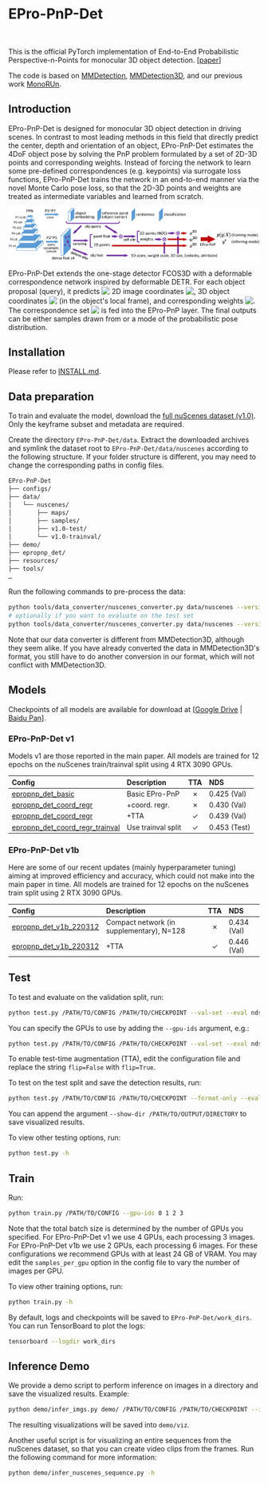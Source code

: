 # EPro-PnP-Det

<img src="resources/viz.gif" alt=""/>

This is the official PyTorch implementation of End-to-End Probabilistic Perspective-n-Points for monocular 3D object detection. [[paper](https://arxiv.org/pdf/2203.13254.pdf)]

The code is based on [MMDetection](https://github.com/open-mmlab/mmdetection), [MMDetection3D](https://github.com/open-mmlab/mmdetection3d), and our previous work [MonoRUn](https://github.com/tjiiv-cprg/MonoRUn).

## Introduction

EPro-PnP-Det is designed for monocular 3D object detection in driving scenes. In contrast to most leading methods in this field that directly predict the center, depth and orientation of an object, EPro-PnP-Det estimates the 4DoF object pose by solving the PnP problem formulated by a set of 2D-3D points and corresponding weights. Instead of forcing the network to learn some pre-defined correspondences (e.g. keypoints) via surrogate loss functions, EPro-PnP-Det trains the network in an end-to-end manner via the novel Monte Carlo pose loss, so that the 2D-3D points and weights are treated as intermediate variables and learned from scratch.

<img src="./resources/architecture.png" alt=""/>

EPro-PnP-Det extends the one-stage detector FCOS3D with a deformable correspondence network inspired by deformable DETR. For each object proposal (query), it predicts <!-- $N$ --> <img style="transform: translateY(0.1em); background: white;" src="https://latex.codecogs.com/svg.latex?N"> 2D image coordinates <!-- $x^\text{2D} \in \mathbb{R}^2$ --> <img style="transform: translateY(0.1em); background: white;" src="https://latex.codecogs.com/svg.latex?x%5E%5Ctext%7B2D%7D%20%5Cin%20%5Cmathbb%7BR%7D%5E2">, 3D object coordinates <!-- $x^\text{3D} \in \mathbb{R}^3$ --> <img style="transform: translateY(0.1em); background: white;" src="https://latex.codecogs.com/svg.latex?x%5E%5Ctext%7B3D%7D%20%5Cin%20%5Cmathbb%7BR%7D%5E3"> (in the object's local frame), and corresponding weights <!-- $w^\text{2D} \in \mathbb{R}^2_+$ --> <img style="transform: translateY(0.1em); background: white;" src="https://latex.codecogs.com/svg.latex?w%5E%5Ctext%7B2D%7D%20%5Cin%20%5Cmathbb%7BR%7D%5E2_%2B">. The correspondence set <!-- $\{x^\text{2D}_i, x^\text{3D}_i, w^\text{2D}_i|i=1 \cdots N\}$ --> <img style="transform: translateY(0.1em); background: white;" src="https://latex.codecogs.com/svg.latex?%5C%7Bx%5E%5Ctext%7B2D%7D_i%2C%20x%5E%5Ctext%7B3D%7D_i%2C%20w%5E%5Ctext%7B2D%7D_i%7Ci%3D1%20%5Ccdots%20N%5C%7D"> is fed into the EPro-PnP layer. The final outputs can be either samples drawn from or a mode of the probabilistic pose distribution. 

## Installation

Please refer to [INSTALL.md](INSTALL.md).

## Data preparation

To train and evaluate the model, download the [full nuScenes dataset (v1.0)](https://www.nuscenes.org/nuscenes#download). Only the keyframe subset and metadata are required.

Create the directory `EPro-PnP-Det/data`. Extract the downloaded archives and symlink the dataset root to `EPro-PnP-Det/data/nuscenes` according to the following structure. If your folder structure is different, you may need to change the corresponding paths in config files.

```
EPro-PnP-Det
├── configs/
├── data/
│   └── nuscenes/
│       ├── maps/
│       ├── samples/
│       ├── v1.0-test/
│       └── v1.0-trainval/
├── demo/
├── epropnp_det/
├── resources/
├── tools/
…
```

Run the following commands to pre-process the data:

```bash
python tools/data_converter/nuscenes_converter.py data/nuscenes --version v1.0-trainval
# optionally if you want to evaluate on the test set
python tools/data_converter/nuscenes_converter.py data/nuscenes --version v1.0-test
```

Note that our data converter is different from MMDetection3D, although they seem alike. If you have already converted the data in MMDetection3D's format, you still have to do another conversion in our format, which will not conflict with MMDetection3D. 

## Models

Checkpoints of all models are available for download at [[Google Drive](https://drive.google.com/drive/folders/1AWRg09fkt66I8rgrp33Lwb9l6-D6Gjrg) | [Baidu Pan](https://pan.baidu.com/s/1j7xgkwD-rcxHMaNupRP_bQ?pwd=cx5b#list/path=%2FEPro-PnP-Det)].

### EPro-PnP-Det v1

Models v1 are those reported in the main paper. All models are trained for 12 epochs on the nuScenes train/trainval split using 4 RTX 3090 GPUs. 

| Config | Description | TTA | NDS |
| :--- | :--- | :---: | :--- |
| [epropnp_det_basic](configs/epropnp_det_basic.py) | Basic EPro-PnP | ✗ | 0.425 (Val) |
| [epropnp_det_coord_regr](configs/epropnp_det_coord_regr.py) | +coord. regr.| ✗ | 0.430 (Val) |
| [epropnp_det_coord_regr](configs/epropnp_det_coord_regr.py) | +TTA | ✓ | 0.439 (Val) |
| [epropnp_det_coord_regr_trainval](configs/epropnp_det_coord_regr.py) | Use trainval split | ✓ | 0.453 (Test) |

### EPro-PnP-Det v1b

Here are some of our recent updates (mainly hyperparameter tuning) aiming at improved efficiency and accuracy, which could not make into the main paper in time. All models are trained for 12 epochs on the nuScenes train split using 2 RTX 3090 GPUs.

| Config | Description | TTA | NDS |
| :--- | :--- | :---: | :--- |
| [epropnp_det_v1b_220312](configs/epropnp_det_v1b_220312.py) | Compact network (in supplementary), N=128 | ✗ | 0.434 (Val) |
| [epropnp_det_v1b_220312](configs/epropnp_det_v1b_220312.py) | +TTA | ✓ | 0.446 (Val) |


## Test

To test and evaluate on the validation split, run:

```bash
python test.py /PATH/TO/CONFIG /PATH/TO/CHECKPOINT --val-set --eval nds
```

You can specify the GPUs to use by adding the `--gpu-ids` argument, e.g.:

```bash
python test.py /PATH/TO/CONFIG /PATH/TO/CHECKPOINT --val-set --eval nds --gpu-ids 0 1 2 3  # distributed test on 4 GPUs
```

To enable test-time augmentation (TTA), edit the configuration file and replace the string `flip=False` with `flip=True`.

To test on the test split and save the detection results, run:

```bash
python test.py /PATH/TO/CONFIG /PATH/TO/CHECKPOINT --format-only --eval-options jsonfile_prefix=/PATH/TO/OUTPUT/DIRECTORY
```

You can append the argument `--show-dir /PATH/TO/OUTPUT/DIRECTORY` to save visualized results.

To view other testing options, run:

```bash
python test.py -h
```

## Train

Run:

```bash
python train.py /PATH/TO/CONFIG --gpu-ids 0 1 2 3
```

Note that the total batch size is determined by the number of GPUs you specified. For EPro-PnP-Det v1 we use 4 GPUs, each processing 3 images. For EPro-PnP-Det v1b we use 2 GPUs, each processing 6 images. For these configurations we recommend GPUs with at least 24 GB of VRAM. You may edit the `samples_per_gpu` option in the config file to vary the number of images per GPU.

To view other training options, run:

```bash
python train.py -h
```

By default, logs and checkpoints will be saved to `EPro-PnP-Det/work_dirs`. You can run TensorBoard to plot the logs:

```bash
tensorboard --logdir work_dirs
```

## Inference Demo

We provide a demo script to perform inference on images in a directory and save the visualized results. Example:

```bash
python demo/infer_imgs.py demo/ /PATH/TO/CONFIG /PATH/TO/CHECKPOINT --intrinsic demo/nus_cam_front.csv --show-views 3d bev mc
```

The resulting visualizations will be saved into `demo/viz`.

Another useful script is for visualizing an entire sequences from the nuScenes dataset, so that you can create video clips from the frames. Run the following command for more information:

```bash
python demo/infer_nuscenes_sequence.py -h
```
